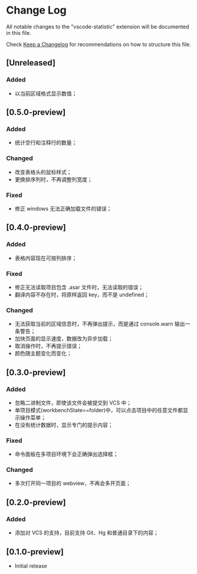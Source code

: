 # Change Log

All notable changes to the "vscode-statistic" extension will be documented in this file.

Check [Keep a Changelog](http://keepachangelog.com/) for recommendations on how to structure this file.

## [Unreleased]

### Added
- 以当前区域格式显示数值；

## [0.5.0-preview]

### Added
- 统计空行和注释行的数量；

### Changed
- 改变表格头的鼠标样式；
- 更换排序列时，不再调整列宽度；

### Fixed
- 修正 windows 无法正确加载文件的错误；

## [0.4.0-preview]

### Added
- 表格内容现在可按列排序；

### Fixed
- 修正无法读取项目包含 .asar 文件时，无法读取的错误；
- 翻译内容不存在时，将原样返回 key，而不是 undefined；

### Changed
- 无法获取当前的区域信息时，不再弹出提示，而是通过 console.warn 输出一条警告；
- 加快页面的显示速度，数据改为异步加载；
- 取消操作时，不再提示错误；
- 颜色随主题变化而变化；

## [0.3.0-preview]

### Added
- 忽略二进制文件，即使该文件会被提交到 VCS 中；
- 单项目模式(workbenchState==folder)中，可以点击项目中的任意文件都显示操作菜单；
- 在没有统计数据时，显示专门的提示内容；

### Fixed
- 命令面板在多项目环境下会正确弹出选择框；

### Changed
- 多次打开同一项目的 webview，不再会多开页面；

## [0.2.0-preview]

### Added
- 添加对 VCS 的支持，目前支持 Git、Hg 和普通目录下的内容；

## [0.1.0-preview]

- Initial release
